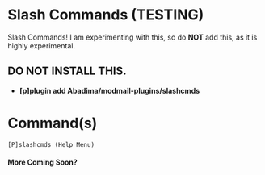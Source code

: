 # Slash Commands (TESTING)

Slash Commands! I am experimenting with this, so do **NOT** add this, as it is highly experimental.

## DO NOT INSTALL THIS.
+ **[p]plugin add Abadima/modmail-plugins/slashcmds**

# Command(s)

```
[P]slashcmds (Help Menu)
```

#### More Coming Soon?

